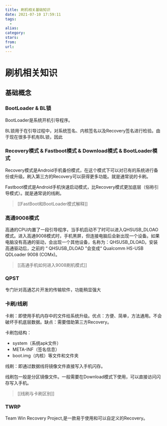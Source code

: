 ```yaml
---
title: 刷机相关基础知识
date: 2021-07-10 17:59:11
tags:
  - 
alias: 
category: 
stars: 
from: 
url: 
---
```


# 刷机相关知识

## 基础概念

### BootLoader & BL锁

BootLoader是系统开机引导程序。

BL锁用于在引导过程中，对系统签名、内核签名以及Recovery签名进行检验。由于现在很多手机有BL锁，因此

### Recovery模式 & Fastboot模式 & Download模式 & BootLoader模式

Recovery模式是Android手机备份模式，在这个模式下可以对已有的系统进行备份或升级。刷入第三方的Recovery可以获得更多功能。就是通常说的卡刷。

Fastboot模式是Android手机快速启动模式，比Recovery模式更加底层（俗称引导模式）。就是通常说的线刷。


> [[FastBoot和BootLoader模式解释]]

### 高通9008模式

高通的CPU内置了一段引导程序，当手机启动不了时可以进入QHSUSB_DLOAO模式。进入高通9008模式时，手机黑屏，但连接电脑后会新出现一个设备。如果电脑没有高通的驱动，会出现一个其他设备，名称为：QHSUSB_DLOAD。安装高通驱动后，之前的 “ QHSUSB_DLOAD ”会变成“ Qualcomm HS-USB QDLoader 9008 (COMx)。

> [[高通手机如何进入9008刷机模式]]

### QPST

专门针对高通芯片开发的传输软件，功能稍显强大

### 卡刷/线刷

卡刷：即使用手机内存中的文件给系统升级。优点：方便、简单，方法通用。不会破坏手机底层数据。缺点：需要借助第三方Recovery。

卡刷包结构：
- system（系统apk文件）
- META-INF（签名信息）
- boot.img（内核）等文件和文件夹

线刷：即通过数据线将镜像文件直接写入手机闪存。

线刷包一般是分区镜像文件。一般需要在Download模式下使用，可以直接访问闪存写入手机。

> [[线刷与卡刷区别]]

### TWRP

Team Win Recovery Project,是一款易于使用和可以自定义的Recovery。